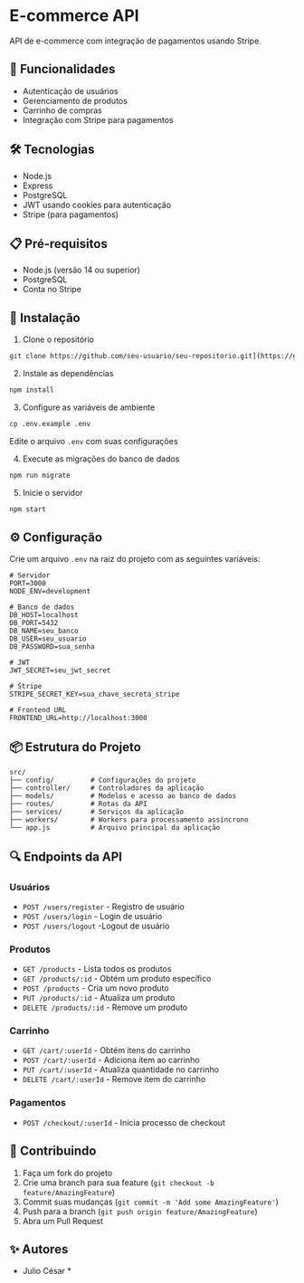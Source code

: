 # E-commerce API

API de e-commerce com integração de pagamentos usando Stripe.

## 🚀 Funcionalidades

- Autenticação de usuários
- Gerenciamento de produtos
- Carrinho de compras
- Integração com Stripe para pagamentos


## 🛠️ Tecnologias

- Node.js
- Express
- PostgreSQL
- JWT usando cookies para autenticação
- Stripe (para pagamentos)

## 📋 Pré-requisitos

- Node.js (versão 14 ou superior)
- PostgreSQL
- Conta no Stripe

## 🔧 Instalação

1. Clone o repositório
```bash
git clone https://github.com/seu-usuario/seu-repositorio.git](https://github.com/Jcfmneto/API-E-commerce
```

2. Instale as dependências
```bash
npm install
```

3. Configure as variáveis de ambiente
```bash
cp .env.example .env
```
Edite o arquivo `.env` com suas configurações

4. Execute as migrações do banco de dados
```bash
npm run migrate
```

5. Inicie o servidor
```bash
npm start
```

## ⚙️ Configuração

Crie um arquivo `.env` na raiz do projeto com as seguintes variáveis:

```env
# Servidor
PORT=3000
NODE_ENV=development

# Banco de dados
DB_HOST=localhost
DB_PORT=5432
DB_NAME=seu_banco
DB_USER=seu_usuario
DB_PASSWORD=sua_senha

# JWT
JWT_SECRET=seu_jwt_secret

# Stripe
STRIPE_SECRET_KEY=sua_chave_secreta_stripe

# Frontend URL
FRONTEND_URL=http://localhost:3000
```

## 📦 Estrutura do Projeto

```
src/
├── config/         # Configurações do projeto
├── controller/     # Controladores da aplicação
├── models/         # Modelos e acesso ao banco de dados
├── routes/         # Rotas da API
├── services/       # Serviços da aplicação
├── workers/        # Workers para processamento assíncrono
└── app.js          # Arquivo principal da aplicação
```

## 🔍 Endpoints da API

### Usuários
- `POST /users/register` - Registro de usuário
- `POST /users/login` - Login de usuário
- `POST /users/logout` -Logout de usuário

### Produtos
- `GET /products` - Lista todos os produtos
- `GET /products/:id` - Obtém um produto específico
- `POST /products` - Cria um novo produto
- `PUT /products/:id` - Atualiza um produto
- `DELETE /products/:id` - Remove um produto

### Carrinho
- `GET /cart/:userId` - Obtém itens do carrinho
- `POST /cart/:userId` - Adiciona item ao carrinho
- `PUT /cart/:userId` - Atualiza quantidade no carrinho
- `DELETE /cart/:userId` - Remove item do carrinho

### Pagamentos
- `POST /checkout/:userId` - Inicia processo de checkout

## 🤝 Contribuindo

1. Faça um fork do projeto
2. Crie uma branch para sua feature (`git checkout -b feature/AmazingFeature`)
3. Commit suas mudanças (`git commit -m 'Add some AmazingFeature'`)
4. Push para a branch (`git push origin feature/AmazingFeature`)
5. Abra um Pull Request



## ✨ Autores

* Julio César * 
